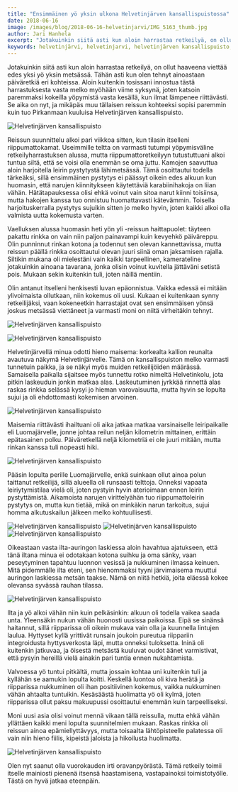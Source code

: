 ```yaml
---
title: "Ensimmäinen yö yksin ulkona Helvetinjärven kansallispuistossa"
date: 2018-06-16
image: /images/blog/2018-06-16-helvetinjarvi/IMG_5163_thumb.jpg
author: Jari Hanhela
excerpt: "Jotakuinkin siitä asti kun aloin harrastaa retkeilyä, on ollut haaveena viettää edes yksi yö yksin metsässä. Tähän asti kun olen tehnyt ainoastaan päiväretkiä eri kohteissa. Aloin kuitenkin tosissani innostua tästä harrastuksesta vasta melko myöhään viime syksynä, joten katsoin paremmaksi kokeilla yöpymistä vasta kesällä, kun ilmat lämpenee riittävästi. Se aika on nyt, ja mikäpäs muu tällaisen reissun kohteeksi sopisi paremmin kuin tuo Pirkanmaan kuuluisa Helvetinjärven kansallispuisto."
keywords: helvetinjärvi, helvetinjarvi, helvetinjärven kansallispuisto, helvetinjarven kansallispuisto
---
```


Jotakuinkin siitä asti kun aloin harrastaa retkeilyä, on ollut haaveena viettää edes yksi yö yksin metsässä. Tähän asti kun olen tehnyt ainoastaan päiväretkiä eri kohteissa. Aloin kuitenkin tosissani innostua tästä harrastuksesta vasta melko myöhään viime syksynä, joten katsoin paremmaksi kokeilla yöpymistä vasta kesällä, kun ilmat lämpenee riittävästi. Se aika on nyt, ja mikäpäs muu tällaisen reissun kohteeksi sopisi paremmin kuin tuo Pirkanmaan kuuluisa Helvetinjärven kansallispuisto. 

![Helvetinjärven kansallispuisto](/images/blog/2018-06-16-helvetinjarvi/IMG_5056_thumb.jpg)

Reissun suunnittelu alkoi pari viikkoa sitten, kun tilasin itselleni riippumattokamat. Useimmille teltta on varmasti tutumpi yöpymisväline retkeilyharrastuksen alussa, mutta riippumattoretkeilyyn tutustuttuani alkoi tuntua siltä, että se voisi olla enemmän se oma juttu. Kamojen saavuttua aloin harjoitella leirin pystytystä lähimetsässä. Tämä osoittautui todella tärkeäksi, sillä ensimmäinen pystytys ei päässyt oikein edes alkuun kun huomasin, että narujen kiinnitykseen käytettäviä karabiinihakoja on liian vähän. Hätätapauksessa olisi ehkä voinut vain sitoa narut kiinni toisiinsa, mutta hakojen kanssa tuo onnistuu huomattavasti kätevämmin. Toisella harjoituskerralla pystytys sujuikin sitten jo melko hyvin, joten kaikki alkoi olla valmista uutta kokemusta varten.

Vaelluksen alussa huomasin heti yön yli -reissun haittapuolet: täyteen pakattu rinkka on vain niin paljon painavampi kuin kevyehkö päiväreppu. Olin punninnut rinkan kotona ja todennut sen olevan kannettavissa, mutta reissun päällä rinkka osoittautui olevan juuri siinä oman jaksamisen rajalla. Siltikin mukana oli mielestäni vain kaikki tarpeellinen, kamerateline jotakuinkin ainoana tavarana, jonka olisin voinut kuvitella jättäväni setistä pois. Mukaan sekin kuitenkin tuli, joten näillä mentiin.

Olin antanut itselleni henkisesti luvan epäonnistua. Vaikka edessä ei mitään ylivoimaista ollutkaan, niin kokemus oli uusi. Kukaan ei kuitenkaan synny retkeilijäksi, vaan kokeneetkin harrastajat ovat sen ensimmäisen yönsä joskus metsässä viettäneet ja varmasti moni on niitä virheitäkin tehnyt.

![Helvetinjärven kansallispuisto](/images/blog/2018-06-16-helvetinjarvi/IMG_5061_thumb.jpg)

![Helvetinjärven kansallispuisto](/images/blog/2018-06-16-helvetinjarvi/IMG_5072_thumb.jpg)

Helvetinjärvellä minua odotti hieno maisema: korkealta kallion reunalta avautuva näkymä Helvetinjärvelle. Tämä on kansallispuiston melko varmasti tunnetuin paikka, ja se näkyi myös muiden retkeilijöiden määrässä. Samaisella paikalla sijaitsee myös tunnettu rotko nimeltä Helvetinkolu, jota pitkin laskeuduin jonkin matkaa alas. Laskeutuminen jyrkkää rinnettä alas raskas rinkka selässä kysyi jo hieman varovaisuutta, mutta hyvin se lopulta sujui ja oli ehdottomasti kokemisen arvoinen.

![Helvetinjärven kansallispuisto](/images/blog/2018-06-16-helvetinjarvi/IMG_5109-Pano_thumb.jpg)

Maisemia riittävästi ihailtuani oli aika jatkaa matkaa varsinaiselle leiripaikalle eli Luomajärvelle, jonne johtaa reilun neljän kilometrin mittainen, erittäin epätasainen polku. Päiväretkellä neljä kilometriä ei ole juuri mitään, mutta rinkan kanssa tuli nopeasti hiki.

![Helvetinjärven kansallispuisto](/images/blog/2018-06-16-helvetinjarvi/IMG_5133_thumb.jpg)

Pääsin lopulta perille Luomajärvelle, enkä suinkaan ollut ainoa polun taittanut retkeilijä, sillä alueella oli runsaasti telttoja. Onneksi vapaata leiriytymistilaa vielä oli, joten pystyin hyvin aterioimaan ennen leirin pystyttämistä. Aikamoista narujen virittelyähän tuo riippumattoleirin pystytys on, mutta kun tietää, mikä on minkäkin narun tarkoitus, sujui homma alkutuskailun jälkeen melko kohtuullisesti.

![Helvetinjärven kansallispuisto](/images/blog/2018-06-16-helvetinjarvi/20180616_160823_thumb.jpg)
![Helvetinjärven kansallispuisto](/images/blog/2018-06-16-helvetinjarvi/20180616_165346_thumb.jpg)
![Helvetinjärven kansallispuisto](/images/blog/2018-06-16-helvetinjarvi/20180616_195051_thumb.jpg)

Oikeastaan vasta ilta-auringon laskiessa aloin havahtua ajatukseen, että tänä iltana minua ei odotakaan kotona suihku ja oma sänky, vaan peseytyminen tapahtuu luonnon vesissä ja nukkuminen ilmassa keinuen. Mitä pidemmälle ilta eteni, sen hienommaksi tyyni järvimaisema muuttui auringon laskiessa metsän taakse. Nämä on niitä hetkiä, joita eläessä kokee olevansa syvässä rauhan tilassa.

![Helvetinjärven kansallispuisto](/images/blog/2018-06-16-helvetinjarvi/IMG_5163_thumb.jpg)

Ilta ja yö alkoi vähän niin kuin pelkäsinkin: alkuun oli todella vaikea saada unta. Yleensäkin nukun vähän huonosti uusissa paikoissa. Eipä se sinänsä haitannut, sillä riipparissa oli oikein mukava vain olla ja kuunnella lintujen laulua. Hyttyset kyllä yrittivät runsain joukoin pureutua riippariin integroidusta hyttysverkosta läpi, mutta onneksi tuloksetta. Ininä oli kuitenkin jatkuvaa, ja öisestä metsästä kuuluvat oudot äänet varmistivat, että pysyin hereillä vielä ainakin pari tuntia ennen nukahtamista.

Valvoessa yö tuntui pitkältä, mutta jossain kohtaa uni kuitenkin tuli ja kyllähän se aamukin lopulta koitti. Keskellä luontoa oli kiva herätä ja riipparissa nukkuminen oli ihan positiivinen kokemus, vaikka nukkuminen vähän ahtaalta tuntuikin. Kesäsäästä huolimatta yö oli kylmä, joten riipparissa ollut paksu makuupussi osoittautui enemmän kuin tarpeelliseksi.

Moni uusi asia olisi voinut mennä vikaan tällä reissulla, mutta ehkä vähän yllättäen kaikki meni lopulta suunnitelmien mukaan. Raskas rinkka oli reissun ainoa epämiellyttävyys, mutta toisaalta lähtöpisteelle palatessa oli vain niin hieno fiilis, kipeistä jaloista ja hikoilusta huolimatta.

![Helvetinjärven kansallispuisto](/images/blog/2018-06-16-helvetinjarvi/IMG_5195-Pano_thumb.jpg)

Olen nyt saanut olla vuorokauden irti oravanpyörästä. Tämä retkeily toimii itselle mainiosti pienenä itsensä haastamisena, vastapainoksi toimistotyölle. Tästä on hyvä jatkaa eteenpäin.